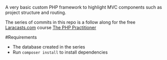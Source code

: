 A very basic custom PHP framework to highlight MVC components such as project structure and routing.

The series of commits in this repo is a follow along for the free [Laracasts.com](https://laracasts.com) course [The PHP Practitioner](https://laracasts.com/series/php-for-beginners)

#Requirements
- The database created in the series
- Run `composer install` to install dependencies
